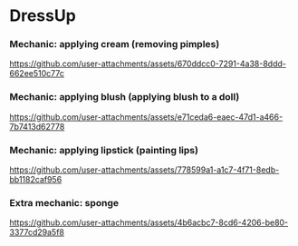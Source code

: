 # DressUp

### Mechanic: applying cream (removing pimples)
https://github.com/user-attachments/assets/670ddcc0-7291-4a38-8ddd-662ee510c77c

### Mechanic: applying blush (applying blush to a doll)
https://github.com/user-attachments/assets/e71ceda6-eaec-47d1-a466-7b7413d62778

### Mechanic: applying lipstick (painting lips)
https://github.com/user-attachments/assets/778599a1-a1c7-4f71-8edb-bb1182caf956

### Extra mechanic: sponge
https://github.com/user-attachments/assets/4b6acbc7-8cd6-4206-be80-3377cd29a5f8

